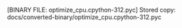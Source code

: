 [BINARY FILE: optimize_cpu.cpython-312.pyc]
Stored copy: docs/converted-binary/optimize_cpu.cpython-312.pyc
